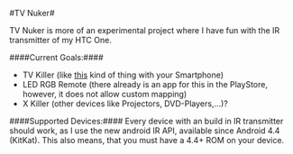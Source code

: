 #TV Nuker#

TV Nuker is more of an experimental project where I have fun with the IR transmitter of my HTC One.

####Current Goals:####
* TV Killer (like [this](www.getdigital.de/TV-B-Gone.html) kind of thing with your Smartphone)
* LED RGB Remote (there already is an app for this in the PlayStore, however, it does not allow custom 
mapping)
* X Killer (other devices like Projectors, DVD-Players,...)?

####Supported Devices:####
Every device with an build in IR transmitter should work, as I use the new android IR API, available 
since Android 4.4 (KitKat).
This also means, that you must have a 4.4+ ROM on your device.
